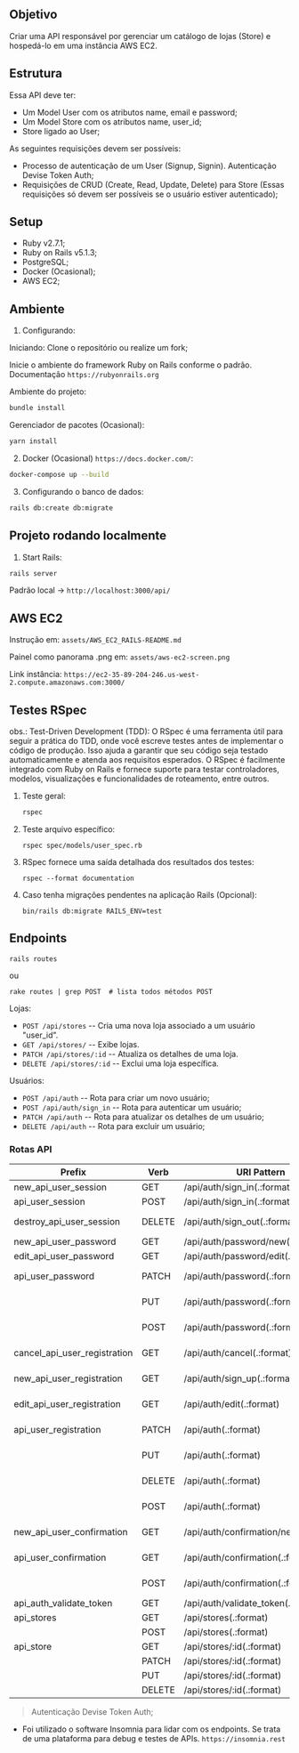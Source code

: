## Objetivo
Criar uma API responsável por gerenciar um catálogo de lojas (Store) e hospedá-lo em uma instância AWS EC2.

## Estrutura
Essa API deve ter:
- Um Model User com os atributos name, email e password;
- Um Model Store com os atributos name, user_id;
- Store ligado ao User;

As seguintes requisições devem ser possíveis:
- Processo de autenticação de um User (Signup, Signin). Autenticação Devise Token Auth;
- Requisições de CRUD (Create, Read, Update, Delete) para Store (Essas requisições só devem ser possíveis se o usuário estiver autenticado);

## Setup
- Ruby v2.7.1;
- Ruby on Rails v5.1.3;
- PostgreSQL;
- Docker (Ocasional);
- AWS EC2;

## Ambiente
1. Configurando:

Iniciando:
Clone o repositório ou realize um fork;

Inicie o ambiente do framework Ruby on Rails conforme o padrão. Documentação `https://rubyonrails.org`

Ambiente do projeto:
```bash
bundle install
```

Gerenciador de pacotes (Ocasional):
```bash
yarn install
```

2. Docker (Ocasional) `https://docs.docker.com/`:

```bash
docker-compose up --build
```

3. Configurando o banco de dados:

```bash
rails db:create db:migrate
```

## Projeto rodando localmente
1. Start Rails:

```bash
rails server
```

Padrão local -> `http://localhost:3000/api/`

## AWS EC2
Instrução em: `assets/AWS_EC2_RAILS-README.md`

Painel como panorama .png em: `assets/aws-ec2-screen.png`

Link instância:
`https://ec2-35-89-204-246.us-west-2.compute.amazonaws.com:3000/`

## Testes RSpec
obs.: Test-Driven Development (TDD): O RSpec é uma ferramenta útil para seguir a prática do TDD, onde você escreve testes antes de implementar o código de produção. Isso ajuda a garantir que seu código seja testado automaticamente e atenda aos requisitos esperados. O RSpec é facilmente integrado com Ruby on Rails e fornece suporte para testar controladores, modelos, visualizações e funcionalidades de roteamento, entre outros.

1. Teste geral:
    ```bash
    rspec
    ```
2. Teste arquivo específico:
    ```
    rspec spec/models/user_spec.rb
    ```
3. RSpec fornece uma saída detalhada dos resultados dos testes:
    ```
    rspec --format documentation
    ```
4. Caso tenha migrações pendentes na aplicação Rails (Opcional):
    ```
    bin/rails db:migrate RAILS_ENV=test
    ```

## Endpoints
```
rails routes
```
ou
```
rake routes | grep POST  # lista todos métodos POST
```
Lojas:
- `POST /api/stores` -- Cria uma nova loja associado a um usuário "user_id".
- `GET /api/stores/` -- Exibe lojas.
- `PATCH /api/stores/:id` -- Atualiza os detalhes de uma loja.
- `DELETE /api/stores/:id` -- Exclui uma loja específica.

Usuários:
- `POST /api/auth` -- Rota para criar um novo usuário;
- `POST /api/auth/sign_in` -- Rota para autenticar um usuário;
- `PATCH /api/auth` -- Rota para atualizar os detalhes de um usuário;
- `DELETE /api/auth` -- Rota para excluir um usuário;

### Rotas API
| Prefix                        | Verb  | URI Pattern                           | Controller#Action                                               |
| ----------------------------- | ----- | ------------------------------------- | --------------------------------------------------------------- |
| new_api_user_session          | GET   | /api/auth/sign_in(.:format)           | devise_token_auth/sessions#new {:format=>:json}                 |
| api_user_session              | POST  | /api/auth/sign_in(.:format)           | devise_token_auth/sessions#create {:format=>:json}              |
| destroy_api_user_session      | DELETE| /api/auth/sign_out(.:format)          | devise_token_auth/sessions#destroy {:format=>:json}             |
| new_api_user_password         | GET   | /api/auth/password/new(.:format)      | devise_token_auth/passwords#new {:format=>:json}                |
| edit_api_user_password        | GET   | /api/auth/password/edit(.:format)     | devise_token_auth/passwords#edit {:format=>:json}               |
| api_user_password             | PATCH | /api/auth/password(.:format)          | devise_token_auth/passwords#update {:format=>:json}             |
|                               | PUT   | /api/auth/password(.:format)          | devise_token_auth/passwords#update {:format=>:json}             |
|                               | POST  | /api/auth/password(.:format)          | devise_token_auth/passwords#create {:format=>:json}             |
| cancel_api_user_registration  | GET   | /api/auth/cancel(.:format)            | devise_token_auth/registrations#cancel {:format=>:json}         |
| new_api_user_registration     | GET   | /api/auth/sign_up(.:format)           | devise_token_auth/registrations#new {:format=>:json}            |
| edit_api_user_registration    | GET   | /api/auth/edit(.:format)              | devise_token_auth/registrations#edit {:format=>:json}           |
| api_user_registration         | PATCH | /api/auth(.:format)                   | devise_token_auth/registrations#update {:format=>:json}         |
|                               | PUT   | /api/auth(.:format)                   | devise_token_auth/registrations#update {:format=>:json}         |
|                               | DELETE| /api/auth(.:format)                   | devise_token_auth/registrations#destroy {:format=>:json}        |
|                               | POST  | /api/auth(.:format)                   | devise_token_auth/registrations#create {:format=>:json}         |
| new_api_user_confirmation     | GET   | /api/auth/confirmation/new(.:format)  | devise_token_auth/confirmations#new {:format=>:json}            |
| api_user_confirmation         | GET   | /api/auth/confirmation(.:format)      | devise_token_auth/confirmations#show {:format=>:json}           |
|                               | POST  | /api/auth/confirmation(.:format)      | devise_token_auth/confirmations#create {:format=>:json}         |
| api_auth_validate_token       | GET   | /api/auth/validate_token(.:format)    | devise_token_auth/token_validations#validate_token              |
| api_stores                    | GET   | /api/stores(.:format)                 | api/v1/stores#index {:format=>:json}                            |
|                               | POST  | /api/stores(.:format)                 | api/v1/stores#create {:format=>:json}                           |
| api_store                     | GET   | /api/stores/:id(.:format)             | api/v1/stores#show {:format=>:json}                             |
|                               | PATCH | /api/stores/:id(.:format)             | api/v1/stores#update {:format=>:json}                           |
|                               | PUT   | /api/stores/:id(.:format)             | api/v1/stores#update {:format=>:json}                           |
|                               | DELETE| /api/stores/:id(.:format)             | api/v1/stores#destroy {:format=>:json}                          |

> Autenticação Devise Token Auth;

- Foi utilizado o software Insomnia para lidar com os endpoints. Se trata de uma plataforma para debug e testes de APIs. `https://insomnia.rest`
